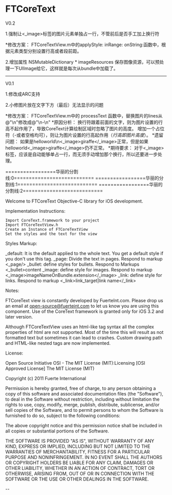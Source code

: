 
FTCoreText
==========


V0.2

1.强制让<_image>标签的图片元素单独占一行，不管前后是否手工加上换行符

*修改方案：
FTCoreTextView.m中的applyStyle: inRange: onString:函数中，根据元素类型分别设置行高或者段前距。

2.增加属性 NSMutableDictionary * imageResources 保存图像资源，可以预处理一下UIImage给它，这样就是每次从bundle中加载了。


---------------------------------------------------------------------
V0.1

1.修改成ARC支持

2.小修图片放在文字下方（最后）无法显示的问题

*修改方案：
FTCoreTextView.m中的 processText 函数中，替换图片的lines从@"\n"修改成@"\n-\n"
*原因分析：
换行符跟着前面的文字，则为图片设置的行高不起作用了，导致CoreText计算绘制区域时忽略了图片的高度。
增加一个占位符（-或者空格均可），则让为图片设置的行高起作用（_行高即图片高度_）。
*遗留问题：
如果是helloworld\n<_image>giraffe</_image>正常，但是如果helloworld<_image>giraffe</_image>仍不正常。
*期待要求：
对于<_image>标签，应该是自动能够单占一行，而无须手动增加那个换行，所以还要进一步处理。



=================华丽的分割线:0===========================
=================华丽的分割线:1===========================
=================华丽的分割线:2===========================

Welcome to FTCoreText Objective-C library for iOS development.


Implementation Instructions:

    Import CoreText.framework to your project
    Import FTCoreTextView.h
    Create an Instance of FTCoreTextView
    Set the styles and the text for the view

Styles Markup:

 _default: It is the default applied to the whole text. You get a default style if you don't use this tag.
 _page: Divide the text in pages. Respond to markup <_page/>
 _bullet: define styles for bullets. Respond to Markups <_bullet>content</bullet>
 _image: define style for images. Respond to markup <_image>imageNameOnBundle.extension</_image>
 _link: define style for links. Respond to markup <_link>link_target|link name</_link>

Notes:

FTCoreText view is constantly developed by FuerteInt.com. Please drop us an email at open-source@fuerteint.com to let us know you are using this component.
Use of the CoreText framework is granted only for iOS 3.2 and later version.

Although FTCoreTextView uses an html-like tag syntax all the complex properties of html are not supported. Most of the time this will result as not formatted text but sometimes it can lead to crashes. Custom drawing path and HTML-like nested tags are now implemented.

License:

Open Source Initiative OSI - The MIT License (MIT):Licensing [OSI Approved License] The MIT License (MIT)

Copyright (c) 2011 Fuerte International

Permission is hereby granted, free of charge, to any person obtaining a copy of this software and associated documentation files (the "Software"), to deal in the Software without restriction, including without limitation the rights to use, copy, modify, merge, publish, distribute, sublicense, and/or sell copies of the Software, and to permit persons to whom the Software is furnished to do so, subject to the following conditions:

The above copyright notice and this permission notice shall be included in all copies or substantial portions of the Software.

THE SOFTWARE IS PROVIDED "AS IS", WITHOUT WARRANTY OF ANY KIND, EXPRESS OR IMPLIED, INCLUDING BUT NOT LIMITED TO THE WARRANTIES OF MERCHANTABILITY, FITNESS FOR A PARTICULAR PURPOSE AND NONINFRINGEMENT. IN NO EVENT SHALL THE AUTHORS OR COPYRIGHT HOLDERS BE LIABLE FOR ANY CLAIM, DAMAGES OR OTHER LIABILITY, WHETHER IN AN ACTION OF CONTRACT, TORT OR OTHERWISE, ARISING FROM, OUT OF OR IN CONNECTION WITH THE SOFTWARE OR THE USE OR OTHER DEALINGS IN THE SOFTWARE.




--
